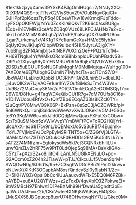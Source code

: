 81ek1kkzjxyq4amv39YSxK4PJgOmlHUgc+2/NNJyXXQ=
0ItXRM4QSSntejTRsvC2ViyS5uv29V/OuBNgvCjqiCI=
GJHPpf2pI6cszTtyP5q4CEpeWTkw18wKrmxjPJpFddo=
LyFSOpOKtFWjqYsYu0ZcKKlr6lQkvT2K66c0/ssBURg=
1Eqb+ih1EVMRz3ceAfdZDBq0VUz68LKFCJAHNx7e2+c=
hErzLoASMlnMKoKLgh7pWLvPP/haKaqOXZ0alIPLt8o=
jLgar7L/rkemy1xV4K1gTKYc1iamGeXu+HM/eE5lyhA=
6qUytQtwJiKjupYQIbpWD9uIbd45HI/SJyrLA3jgX1Y=
7ubBhjgB2Ff4Amjb1jt+XlN8PWXOh2OeF+PQz1/TcfM=
AH69TNgIu4Yr/WMksORcm6i8hIxnpldUPUahPBadvS8=
jORYx2DXpvq96y0h1FNMRUV0RNr9bjEx1QVUrWEb7Sk=
2DSDz5uECUUPSoNUGPulMgqhM0MdlMqtqa+WuHgg100=
7AXE0n/e6Ej7UIbghGDJmlN71MyhclTa+uciTCnS7/Q=
JbxWAC+LaBnx0QpbkFUC3RhYHQrZRLhiri5O+d8eEIQ=
jji4uvQIK2w7UjVAOFe1ue1hY/7Ouf8iMsSJTm4W3Vs=
Uu9Bz72MaCocy36Nv2uPOtGVOmkECgA2eGOMSGjyf7c=
D6W0/D8Hu+g4TaqWDXeQibCUt1R7g+7dM70Ufs8C16s=
V1Di1WUoou4RtVxO+tQl/fZBp6ECqAZ33Is8KZcl0TY=
t2uQqt/PV8MwVQ9K06P+BxPzn+8sSzC3jACZCWRb/pI=
RoI6WNkQJ+xnjI3alddwSWeAzvXw3JOKek1V5MJ+5S0=
te6Yr3KgMW6c+nik/Jld0CQdjMewQoaxFXFutXxCObw=
Sc/TxBuSMNxn5zVWlvVvpYYmBWFfPCVFoRD2HQijYrI=
ulcqAxX+eJ6817cy9nL/bQEMoxUo5vS3uRBf74Eugmk=
iToYL7FVjMx9VJOcPpEyMSRiTNT5o+C/ZGGfVj3LGTA=
hlAMsXaYss7ST6jYQOukOsF0BHDDsGEM5Kd53NLk7/I=
sAT2Z74MNfzhr+EgfokysdWs5kl7et3CQNRxbhiliLU=
urwfQmZLv2hRF75w9PtTOLdOjepSq98MA+BsVxIIGXo=
C5YzT+pXzx32+o8IjIitO4liLAnLN5UGlkXENuLO+pc=
G2AOcm0xZ204h2JTiawW+pTJJ/CIkcuJJf5VoenSqrM=
SWQGwN0g/k0hd1s/95+ZC3kghWDGnPBi7AIPmt2kkvw=
pNUwtX/XIKtK3OCapbAM8xsfQndcySzl0y9jabNR/Zc=
C+5lKHWQZ/OpaIQbCc4iUuAauxvdWFIxE5EQ0M6PZBk=
nAYBD+eu8AU2QYFWzs+z2zTqxD/4qvXbKXIZPbkweEI=
9tW2MBcH97Ehlw/t1D1PeBXMh99HfDwaUa5gndtt3pE=
qJWuU7dJFxoZ2b/CKcVwleeIXNKj8WAiBaiyEl4fjS8=
LMuSXX58JBGpuccp8uxrU748OHwrbvqNY7UL/Gkec0M=
